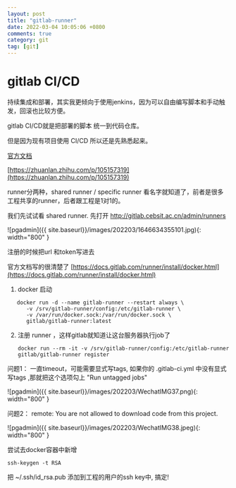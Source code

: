 ```yaml
---
layout: post
title: "gitlab-runner"
date: 2022-03-04 10:05:06 +0800
comments: true
category: git
tag: [git]
---
```




#  gitlab CI/CD

持续集成和部署，其实我更倾向于使用jenkins，因为可以自由编写脚本和手动触发，回滚也比较方便。



gitlab CI/CD就是把部署的脚本 统一到代码仓库。



但是因为现有项目使用 CI/CD 所以还是先熟悉起来。

[官方文档](https://docs.gitlab.com/ee/ci/)





[https://zhuanlan.zhihu.com/p/105157319](https://zhuanlan.zhihu.com/p/105157319)



runner分两种，shared runner / specific runner 看名字就知道了，前者是很多工程共享的runner，后者跟工程是1对1的。



我们先试试看 shared runner. 先打开 http://gitlab.cebsit.ac.cn/admin/runners 

![pgadmin]({{ site.baseurl}}/images/202203/1646634355101.jpg){: width="800" }



注册的时候把url 和token写进去 



官方文档写的很清楚了 [https://docs.gitlab.com/runner/install/docker.html](https://docs.gitlab.com/runner/install/docker.html)

1. docker 启动
  ```
     docker run -d --name gitlab-runner --restart always \
        -v /srv/gitlab-runner/config:/etc/gitlab-runner \
        -v /var/run/docker.sock:/var/run/docker.sock \
        gitlab/gitlab-runner:latest
  ```

2. 注册 runner ，这样gitlab就知道让这台服务器执行job了

   ```
   docker run --rm -it -v /srv/gitlab-runner/config:/etc/gitlab-runner gitlab/gitlab-runner register
   ```

问题1： 一直timeout，可能需要显式写tags, 如果你的 .gitlab-ci.yml 中没有显式写tags ,那就把这个选项勾上 "Run untagged jobs"

![pgadmin]({{ site.baseurl}}/images/202203/WechatIMG37.png){: width="800" }

问题2： remote: You are not allowed to download code from this project.

![pgadmin]({{ site.baseurl}}/images/202203/WechatIMG38.jpeg){: width="800" }

尝试去docker容器中新增
```
ssh-keygen -t RSA
```
把 ~/.ssh/id_rsa.pub 添加到工程的用户的ssh key中,  搞定!
